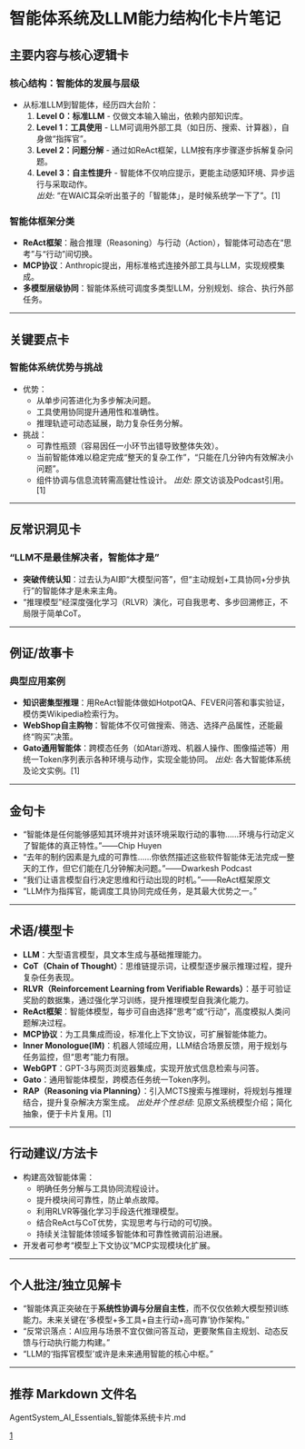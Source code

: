# 智能体系统及LLM能力结构化卡片笔记

## 主要内容与核心逻辑卡

### 核心结构：智能体的发展与层级
- 从标准LLM到智能体，经历四大台阶：  
  1. **Level 0：标准LLM** - 仅做文本输入输出，依赖内部知识库。  
  2. **Level 1：工具使用** - LLM可调用外部工具（如日历、搜索、计算器），自身做“指挥官”。  
  3. **Level 2：问题分解** - 通过如ReAct框架，LLM按有序步骤逐步拆解复杂问题。  
  4. **Level 3：自主性提升** - 智能体不仅响应提示，更能主动感知环境、异步运行与采取动作。  
  _出处_: “在WAIC耳朵听出茧子的「智能体」，是时候系统学一下了”。[1]

### 智能体框架分类
- **ReAct框架**：融合推理（Reasoning）与行动（Action），智能体可动态在“思考”与“行动”间切换。
- **MCP协议**：Anthropic提出，用标准格式连接外部工具与LLM，实现规模集成。
- **多模型层级协同**：智能体系统可调度多类型LLM，分别规划、综合、执行外部任务。

***

## 关键要点卡

### 智能体系统优势与挑战
- 优势：  
  - 从单步问答进化为多步解决问题。
  - 工具使用协同提升通用性和准确性。
  - 推理轨迹可动态延展，助力复杂任务分解。
- 挑战：  
  - 可靠性瓶颈（容易因任一小环节出错导致整体失效）。
  - 当前智能体难以稳定完成“整天的复杂工作”，“只能在几分钟内有效解决小问题”。
  - 组件协调与信息流转需高健壮性设计。
  _出处_: 原文访谈及Podcast引用。[1]

***

## 反常识洞见卡

### “LLM不是最佳解决者，智能体才是”
- **突破传统认知**：过去认为AI即“大模型问答”，但“主动规划+工具协同+分步执行”的智能体才是未来主角。
- “推理模型”经深度强化学习（RLVR）演化，可自我思考、多步回溯修正，不局限于简单CoT。

***

## 例证/故事卡

### 典型应用案例
- **知识密集型推理**：用ReAct智能体做如HotpotQA、FEVER问答和事实验证，模仿类Wikipedia检索行为。
- **WebShop自主购物**：智能体不仅可做搜索、筛选、选择产品属性，还能最终“购买”决策。
- **Gato通用智能体**：跨模态任务（如Atari游戏、机器人操作、图像描述等）用统一Token序列表示各种环境与动作，实现全能协同。
  _出处_: 各大智能体系统及论文实例。[1]

***

## 金句卡

- “智能体是任何能够感知其环境并对该环境采取行动的事物……环境与行动定义了智能体的真正特性。”——Chip Huyen
- “去年的制约因素是九成的可靠性……你依然描述这些软件智能体无法完成一整天的工作，但它们能在几分钟解决问题。”——Dwarkesh Podcast
- “我们让语言模型自行决定思维和行动出现的时机。”——ReAct框架原文
- “LLM作为指挥官，能调度工具协同完成任务，是其最大优势之一。”

***

## 术语/模型卡

- **LLM**：大型语言模型，具文本生成与基础推理能力。
- **CoT（Chain of Thought）**：思维链提示词，让模型逐步展示推理过程，提升复杂任务表现。
- **RLVR（Reinforcement Learning from Verifiable Rewards）**：基于可验证奖励的数据集，通过强化学习训练，提升推理模型自我演化能力。
- **ReAct框架**：智能体模型，每步可自由选择“思考”或“行动”，高度模拟人类问题解决过程。
- **MCP协议**：为工具集成而设，标准化上下文协议，可扩展智能体能力。
- **Inner Monologue(IM)**：机器人领域应用，LLM结合场景反馈，用于规划与任务监控，但“思考”能力有限。
- **WebGPT**：GPT-3与网页浏览器集成，实现开放式信息检索与问答。
- **Gato**：通用智能体模型，跨模态任务统一Token序列。
- **RAP（Reasoning via Planning）**：引入MCTS搜索与推理树，将规划与推理结合，提升复杂解决方案生成。
  _出处并个性总结_: 见原文系统模型介绍；简化抽象，便于卡片复用。[1]

***

## 行动建议/方法卡

- 构建高效智能体需：
  - 明确任务分解与工具协同流程设计。
  - 提升模块间可靠性，防止单点故障。
  - 利用RLVR等强化学习手段迭代推理模型。
  - 结合ReAct与CoT优势，实现思考与行动的可切换。
  - 持续关注智能体领域多智能体和可靠性微调前沿进展。
- 开发者可参考“模型上下文协议”MCP实现模块化扩展。

***

## 个人批注/独立见解卡

- “智能体真正突破在于**系统性协调与分层自主性**，而不仅仅依赖大模型预训练能力。未来关键在‘多模型+多工具+自主行动+高可靠’协作架构。”
- “反常识落点：AI应用与场景不宜仅做问答互动，更要聚焦自主规划、动态反馈与行动执行能力构建。”
- “LLM的‘指挥官模型’或许是未来通用智能的核心中枢。”

***

## 推荐 Markdown 文件名
AgentSystem_AI_Essentials_智能体系统卡片.md

[1](https://mp.weixin.qq.com/s/b9sT3u7cfIgXLWNWImoLVA)
